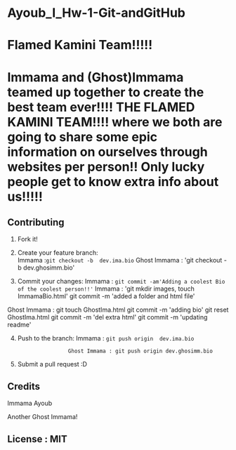 # Ayoub_I_Hw-1-Git-andGitHub

# Flamed Kamini Team!!!!!
 
# Immama and (Ghost)Immama teamed up together to create the best team ever!!!! THE FLAMED KAMINI TEAM!!!! where we both are going to share some epic information on ourselves through websites per person!! Only lucky people get to know extra info about us!!!!!


## Contributing
1. Fork it!
2. Create your feature branch:  
Immama :`git checkout -b  dev.ima.bio`
Ghost Immama : 'git checkout -b dev.ghosimm.bio'

3. Commit your changes: 
 Immama : `git commit -am'Adding a coolest Bio of the coolest person!!'`
 Immama : 'git mkdir images, touch ImmamaBio.html'
           git commit -m 'added a folder and html file'

 Ghost Immama : git touch GhostIma.html
                git commit -m 'adding bio'
                git reset GhostIma.html
                 git commit -m 'del extra html'
                  git commit -m 'updating readme'

4. Push to the branch: Immama :  `git push origin  dev.ima.bio`

                       Ghost Immama : git push origin dev.ghosimm.bio

5. Submit a pull request :D


## Credits
Immama Ayoub

Another Ghost Immama!

## License : MIT